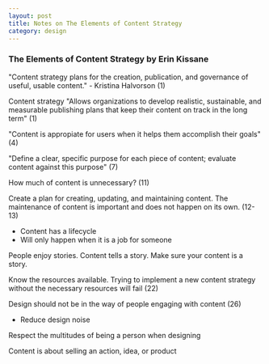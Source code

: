 ```yaml
---
layout: post
title: Notes on The Elements of Content Strategy 
category: design
---
```

### The Elements of Content Strategy by Erin Kissane


"Content strategy plans for the creation, publication, and governance of useful, usable content." - Kristina Halvorson (1)

Content strategy "Allows organizations to develop realistic, sustainable, and measurable publishing plans that keep their content on track in the long term" (1)

"Content is appropiate for users when it helps them accomplish their goals" (4)

"Define a clear, specific purpose for each piece of content; evaluate content against this purpose" (7)

How much of content is unnecessary? (11)

Create a plan for creating, updating, and maintaining content. The maintenance of content is important and does not happen on its own. (12-13)
   * Content has a lifecycle
   * Will only happen when it is a job for someone

People enjoy stories. Content tells a story. Make sure your content is a story.

Know the resources available. Trying to implement a new content strategy without the necessary resources will fail (22)

Design should not be in the way of people engaging with content (26)
   * Reduce design noise

Respect the multitudes of being a person when designing

Content is about selling an action, idea, or product